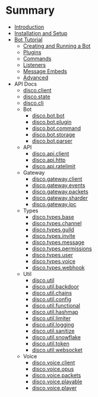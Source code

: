 # Summary

* [Introduction](README.md)
* [Installation and Setup](installation.md)
* [Bot Tutorial](bot_tutorial/intro.md)
  * [Creating and Running a Bot](bot_tutorial/first_steps.md)
  * [Plugins](bot_tutorial/building_block_plugins.md)
  * [Commands](bot_tutorial/building_block_commands.md)
  * [Listeners](bot_tutorial/building_block_listeners.md)
  * [Message Embeds](bot_tutorial/message_embeds.md)
  * [Advanced](bot_tutorial/advanced.md)
* API Docs
  * [disco.client](api/disco_client.md)
  * [disco.state](api/disco_state.md)
  * [disco.cli](api/disco_cli.md)
  * Bot
    * [disco.bot.bot](api/disco_bot_bot.md)
    * [disco.bot.plugin](api/disco_bot_plugin.md)
    * [disco.bot.command](api/disco_bot_command.md)
    * [disco.bot.storage](api/disco_bot_storage.md)
    * [disco.bot.parser](api/disco_bot_parser.md)
  * API
    * [disco.api.client](api/disco_api_client.md)
    * [disco.api.http](api/disco_api_http.md)
    * [disco.api.ratelimit](api/disco_api_ratelimit.md)
  * Gateway
    * [disco.gateway.client](api/disco_gateway_client.md)
    * [disco.gateway.events](api/disco_gateway_events.md)
    * [disco.gateway.packets](api/disco_gateway_packets.md)
    * [disco.gateway.sharder](api/disco_gateway_sharder.md)
    * [disco.gateway.ipc](api/disco_gateway_ipc.md)
  * Types
    * [disco.types.base](api/disco_types_base.md)
    * [disco.types.channel](api/disco_types_channel.md)
    * [disco.types.guild](api/disco_types_guild.md)
    * [disco.types.invite](api/disco_types_invite.md)
    * [disco.types.message](api/disco_types_message.md)
    * [disco.types.permissions](api/disco_types_permissions.md)
    * [disco.types.user](api/disco_types_user.md)
    * [disco.types.voice](api/disco_types_voice.md)
    * [disco.types.webhook](api/disco_types_webhook.md)
  * Util
    * [disco.util](api/disco_util.md)
    * [disco.util.backdoor](api/disco_util_backdoor.md)
    * [disco.util.chains](api/disco_util_chains.md)
    * [disco.util.config](api/disco_util_config.md)
    * [disco.util.functional](api/disco_util_functional.md)
    * [disco.util.hashmap](api/disco_util_hashmap.md)
    * [disco.util.limiter](api/disco_util_limiter.md)
    * [disco.util.logging](api/disco_util_logging.md)
    * [disco.util.sanitize](api/disco_util_sanitize.md)
    * [disco.util.snowflake](api/disco_util_snowflake.md)
    * [disco.util.token](api/disco_util_token.md)
    * [disco.util.websocket](api/disco_util_websocket.md)
  * Voice
    * [disco.voice.client](api/disco_voice_client.md)
    * [disco.voice.opus](api/disco_voice_opus.md)
    * [disco.voice.packets](api/disco_voice_packets.md)
    * [disco.voice.playable](api/disco_voice_playable.md)
    * [disco.voice.player](api/disco_voice_player.md)


